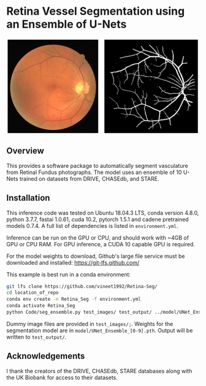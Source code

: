 # Retina Vessel Segmentation using an Ensemble of U-Nets

![Example Segmentation](/images/Main.png)

## Overview
This provides a software package to automatically segment vasculature from Retinal Fundus photographs. The model uses an ensemble of 10 U-Nets trained on datasets from DRIVE, CHASEdb, and STARE. 

## Installation
This inference code was tested on Ubuntu 18.04.3 LTS, conda version 4.8.0, python 3.7.7, fastai 1.0.61, cuda 10.2, pytorch 1.5.1 and cadene pretrained models 0.7.4. A full list of dependencies is listed in `environment.yml`. 

Inference can be run on the GPU or CPU, and should work with ~4GB of GPU or CPU RAM. For GPU inference, a CUDA 10 capable GPU is required.

For the model weights to download, Github's large file service must be downloaded and installed: https://git-lfs.github.com/ 

This example is best run in a conda environment:

```bash
git lfs clone https://github.com/vineet1992/Retina-Seg/
cd location_of_repo
conda env create -n Retina_Seg -f environment.yml
conda activate Retina_Seg
python Code/seg_ensemble.py test_images/ test_output/ ../model/UNet_Ensemble 10
```
Dummy image files are provided in `test_images/;`. Weights for the segmentation model are in `model/UNet_Ensemble_[0-9].pth`. 
Output will be written to `test_output/`.

## Acknowledgements
I thank the creators of the DRIVE, CHASEdb, STARE databases along with the UK Biobank for access to their datasets. 


